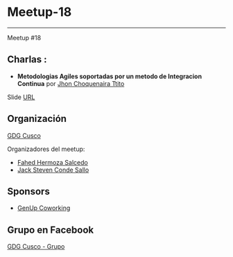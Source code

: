 # Meetup-18
-----
Meetup #18

## Charlas :

- **Metodologias Agiles soportadas por un metodo de Integracion Continua**  por [Jhon Choquenaira Ttito](https://www.facebook.com/jhon.choquenairattito) 

Slide [URL](https://speakerdeck.com/jhonriraito/metodologias-agiles-soportada-por-un-metodo-de-integracion-continua)

## Organización 
[GDG Cusco](https://github.com/GDG-Cusco)

Organizadores del meetup:

- [Fahed Hermoza Salcedo](https://github.com/FahedHermoza)
- [Jack Steven Conde Sallo](https://www.facebook.com/jhacksteven.condesallo)

## Sponsors
 - [GenUp Coworking](https://www.facebook.com/coworking.cusco/)

## Grupo en Facebook 
[GDG Cusco - Grupo](https://www.facebook.com/gdgcusco/)
